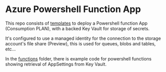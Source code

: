 # Azure Powershell Function App

This repo consists of [templates](templates/) to deploy a Powershell function App (Consumption PLAN), with a backed Key Vault for storage of secrets.  

It's configured to use a managed identity for the connection to the storage account's file share (Preview), this is used for queues, blobs and tables, etc...

In the [functions](functions/) folder, there is example code for powershell functions showing retrieval of AppSettings from Key Vault.
